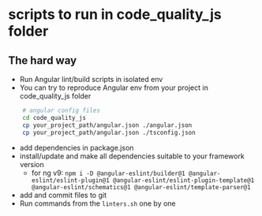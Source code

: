 # scripts to run in code_quality_js folder

## The hard way

* Run Angular lint/build scripts in isolated env
* You can try to reproduce Angular env from your project in code_quality_js folder

```bash
	# angular config files
	cd code_quality_js
	cp your_project_path/angular.json ./angular.json
	cp your_project_path/angular.json ./tsconfig.json
```
* add dependencies in package.json
* install/update and make all dependencies suitable to your framework version 
	* for ng v9: `npm i -D @angular-eslint/builder@1 @angular-eslint/eslint-plugin@1 @angular-eslint/eslint-plugin-template@1 @angular-eslint/schematics@1 @angular-eslint/template-parser@1`
* add and commit files to git
* Run commands from the `linters.sh` one by one
